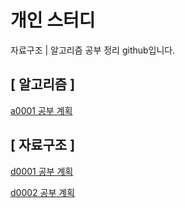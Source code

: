 # 개인 스터디

자료구조 | 알고리즘 공부 정리 github입니다.

## [ 알고리즘 ]

[a0001 공부 계획](https://github.com/sionyum/mystudy/blob/main/algorithm/a0001)

## [ 자료구조 ]

[d0001 공부 계획](https://github.com/sionyum/mystudy/blob/main/data-structure/d0001)

[d0002 공부 계획](https://github.com/sionyum/mystudy/blob/main/data-structure/d0002)
